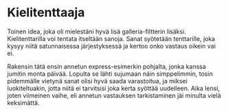 # Kielitenttaaja
Toinen idea, joka oli mielestäni hyvä lisä galleria-filtterin lisäksi.
Kielitenttarilla voi tentata itseltään sanoja. Sanat syötetään tenttarille, joka kysyy niitä satunnaisessa järjestyksessä ja kertoo onko vastaus oikein vai ei. 

Rakensin tätä ensin annetun express-esimerkin pohjalta, jonka kanssa jumitin monta päivää. Lopulta se lähti sujumaan näin simppelimmin, tosin pidemmälle vietynä sanat olisi hyvä saada varastoitua, ja miksei luokiteltuakin, jotta niitä ei tarvitsisi joka kerta syöttää uudelleen. Aika lensi, joten viimeinen vaihe, eli annetun vastauksen tarkistaminen jäi minulta vielä keksimättä.

